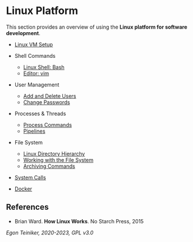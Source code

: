 # Linux Platform

This section provides an overview of using the **Linux platform for software development**.

* [Linux VM Setup](setup)

* Shell Commands
    * [Linux Shell: Bash](shell/BashTutorial.md)    
    * [Editor: vim](editors/vim.md)

* User Management 
    * [Add and Delete Users](user-management/AddAndDeleteUser.md)
    * [Change Passwords](user-management/ChangePassword.md)

* Processes & Threads
    * [Process Commands](processes/ProcessCommands.md)
    * [Pipelines](processes/pipeline/README.md)

* File System
    * [Linux Directory Hierarchy](filesystem/DirectoryHierarchy.md)
    * [Working with the File System](filesystem/FileSystemCommands.md)
    * [Archiving Commands](filesystem/Archiving.md)

* [System Calls](system-calls)

* [Docker](docker/)

## References

* Brian Ward. **How Linux Works**. No Starch Press, 2015
    

*Egon Teiniker, 2020-2023, GPL v3.0*    
